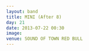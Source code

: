 ```yaml
---
layout: band
title: MINI (After 8)
day: 21
date: 2013-07-22 00:30
image: 
venue: SOUND OF TOWN RED BULL
---
```



